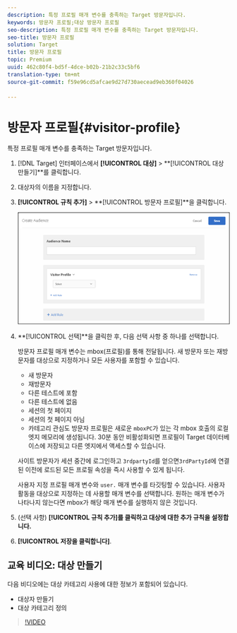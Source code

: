 ```yaml
---
description: 특정 프로필 매개 변수를 충족하는 Target 방문자입니다.
keywords: 방문자 프로필;대상 방문자 프로필
seo-description: 특정 프로필 매개 변수를 충족하는 Target 방문자입니다.
seo-title: 방문자 프로필
solution: Target
title: 방문자 프로필
topic: Premium
uuid: 462c80f4-bd5f-4dce-b02b-21b2c33c5bf6
translation-type: tm+mt
source-git-commit: f59e96cd5afcae9d27d730aecead9eb360f04026

---
```



# 방문자 프로필{#visitor-profile}

특정 프로필 매개 변수를 충족하는 Target 방문자입니다.

1. [!DNL Target] 인터페이스에서 **[!UICONTROL 대상]** &gt; **[!UICONTROL 대상 만들기]**를 클릭합니다.
1. 대상자의 이름을 지정합니다.
1. **[!UICONTROL 규칙 추가]** &gt; **[!UICONTROL 방문자 프로필]**을 클릭합니다.

   ![](assets/target_visitor_profile.png)

1. **[!UICONTROL 선택]**을 클릭한 후, 다음 선택 사항 중 하나를 선택합니다.

   방문자 프로필 매개 변수는 mbox(프로필)를 통해 전달됩니다. 새 방문자 또는 재방문자를 대상으로 지정하거나 모든 사용자를 포함할 수 있습니다.

   * 새 방문자
   * 재방문자
   * 다른 테스트에 포함
   * 다른 테스트에 없음
   * 세션의 첫 페이지
   * 세션의 첫 페이지 아님
   * 카테고리 관심도
   방문자 프로필은 새로운 `mboxPC`가 있는 각 mbox 호출의 로컬 엣지 메모리에 생성됩니다. 30분 동안 비활성화되면 프로필이 Target 데이터베이스에 저장되고 다른 엣지에서 액세스할 수 있습니다.

   사이트 방문자가 세션 중간에 로그인하고 `3rdpartyId`를 얻으면`3rdPartyId`에 연결된 이전에 로드된 모든 프로필 속성을 즉시 사용할 수 있게 됩니다.

   사용자 지정 프로필 매개 변수와 `user.` 매개 변수를 타깃팅할 수 있습니다. 사용자 활동을 대상으로 지정하는 데 사용할 매개 변수를 선택합니다. 원하는 매개 변수가 나타나지 않는다면 mbox가 해당 매개 변수를 실행하지 않은 것입니다. 

1. (선택 사항) **[!UICONTROL 규칙 추가]를 클릭하고 대상에 대한 추가 규칙을 설정합니다.**
1. **[!UICONTROL 저장을 클릭합니다]**.

## 교육 비디오: 대상 만들기

다음 비디오에는 대상 카테고리 사용에 대한 정보가 포함되어 있습니다.

* 대상자 만들기
* 대상 카테고리 정의

>[!VIDEO](https://video.tv.adobe.com/v/17392)
